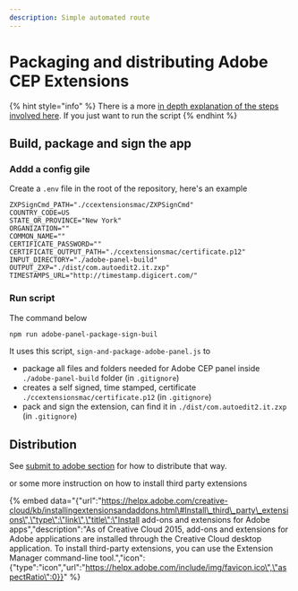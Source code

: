 ```yaml
---
description: Simple automated route
---
```


# Packaging and distributing Adobe CEP Extensions

{% hint style="info" %}
There is a more [in depth explanation of the steps involved here](packaging-signing-adobe-cep-panel-in-details.md). If you just want to run the script
{% endhint %}

## Build, package and sign the app

### Addd a config gile

Create a `.env` file in the root of the repository, here's an example

```text
ZXPSignCmd_PATH="./ccextensionsmac/ZXPSignCmd"
COUNTRY_CODE=US
STATE_OR_PROVINCE="New York"
ORGANIZATION=""
COMMON_NAME=""
CERTIFICATE_PASSWORD=""
CERTIFICATE_OUTPUT_PATH="./ccextensionsmac/certificate.p12"
INPUT_DIRECTORY="./adobe-panel-build"
OUTPUT_ZXP="./dist/com.autoedit2.it.zxp"
TIMESTAMPS_URL="http://timestamp.digicert.com/"
```

### Run script

The command below

```bash
npm run adobe-panel-package-sign-buil
```

It uses this script, `sign-and-package-adobe-panel.js`  to 

*  package all files and folders needed for Adobe CEP panel inside `./adobe-panel-build` folder  \(in `.gitignore`\)
* creates a self signed, time stamped, certificate `./ccextensionsmac/certificate.p12`  \(in `.gitignore`\)
*  pack and sign the extension, can find it in `./dist/com.autoedit2.it.zxp` \(in `.gitignore`\)

## Distribution 

See [submit to adobe section](submit-to-adobe.md) for how to distribute that way.

or some more instruction on how to install third party extensions

{% embed data="{\"url\":\"https://helpx.adobe.com/creative-cloud/kb/installingextensionsandaddons.html\#Install\_third\_party\_extensions\",\"type\":\"link\",\"title\":\"Install add-ons and extensions for Adobe apps\",\"description\":\"As of Creative Cloud 2015, add-ons and extensions for Adobe applications are installed through the Creative Cloud desktop application. To install third-party extensions, you can use the Extension Manager command-line tool.\",\"icon\":{\"type\":\"icon\",\"url\":\"https://helpx.adobe.com/include/img/favicon.ico\",\"aspectRatio\":0}}" %}





